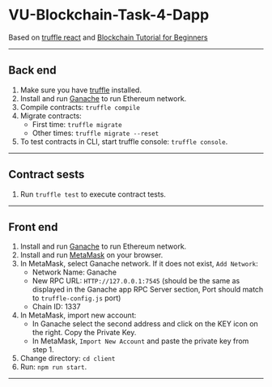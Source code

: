 # VU-Blockchain-Task-4-Dapp

Based on [truffle react](https://www.trufflesuite.com/boxes/react) and [Blockchain Tutorial for Beginners](https://www.youtube.com/watch?v=CgXQC4dbGUE)

---

## Back end

1. Make sure you have [truffle](https://www.trufflesuite.com/) installed.
2. Install and run [Ganache](https://www.trufflesuite.com/ganache) to run Ethereum network.
3. Compile contracts: `truffle compile`
4. Migrate contracts:
    - First time: `truffle migrate`
    - Other times: `truffle migrate --reset`
5. To test contracts in CLI, start truffle console: `truffle console`.

---

## Contract sests

1. Run `truffle test` to execute contract tests.

---

## Front end

1. Install and run [Ganache](https://www.trufflesuite.com/ganache) to run Ethereum network.
2. Install and run [MetaMask](https://metamask.io/) on your browser.
3. In MetaMask, select Ganache network. If it does not exist, `Add Network`:
    - Network Name: Ganache
    - New RPC URL: `HTTP://127.0.0.1:7545` (should be the same as displayed in the Ganache app RPC Server section, Port should match to `truffle-config.js` port)
    - Chain ID: 1337
4. In MetaMask, import new account:
    - In Ganache select the second address and click on the KEY icon on the right. Copy the Private Key.
    - In MetaMask, `Import New Account` and paste the private key from step 1.
5. Change directory: `cd client`
6. Run: `npm run start`.

---
